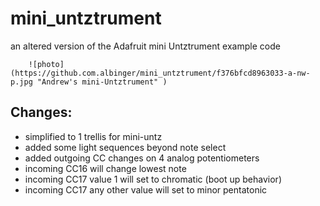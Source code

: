 # mini_untztrument
an altered version of the Adafruit mini Untztrument example code

        ![photo](https://github.com.albinger/mini_untztrument/f376bfcd8963033-a-nw-p.jpg "Andrew's mini-Untztrument" )
      
## Changes:

* simplified to 1 trellis for mini-untz
* added some light sequences beyond note select
* added outgoing CC changes on 4 analog potentiometers
* incoming CC16 will change lowest note
* incoming CC17 value 1 will set to chromatic (boot up behavior)
* incoming CC17 any other value will set to minor pentatonic
